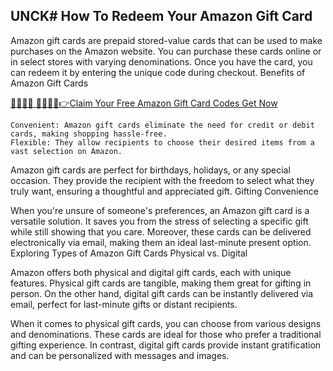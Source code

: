 ## UNCK# How To Redeem Your Amazon Gift Card



Amazon gift cards are prepaid stored-value cards that can be used to make purchases on the Amazon website. You can purchase these cards online or in select stores with varying denominations. Once you have the card, you can redeem it by entering the unique code during checkout.
Benefits of Amazon Gift Cards


[🔴🔴✅🆓 🎁🎁🎁🎁👉Claim Your Free Amazon Gift Card Codes Get Now
](https://appbitly.com/get-free-Gift-card)

    Convenient: Amazon gift cards eliminate the need for credit or debit cards, making shopping hassle-free.
    Flexible: They allow recipients to choose their desired items from a vast selection on Amazon.

Amazon gift cards are perfect for birthdays, holidays, or any special occasion. They provide the recipient with the freedom to select what they truly want, ensuring a thoughtful and appreciated gift.
Gifting Convenience

When you're unsure of someone's preferences, an Amazon gift card is a versatile solution. It saves you from the stress of selecting a specific gift while still showing that you care. Moreover, these cards can be delivered electronically via email, making them an ideal last-minute present option.
Exploring Types of Amazon Gift Cards
Physical vs. Digital

Amazon offers both physical and digital gift cards, each with unique features. Physical gift cards are tangible, making them great for gifting in person. On the other hand, digital gift cards can be instantly delivered via email, perfect for last-minute gifts or distant recipients.

When it comes to physical gift cards, you can choose from various designs and denominations. These cards are ideal for those who prefer a traditional gifting experience. In contrast, digital gift cards provide instant gratification and can be personalized with messages and images.
